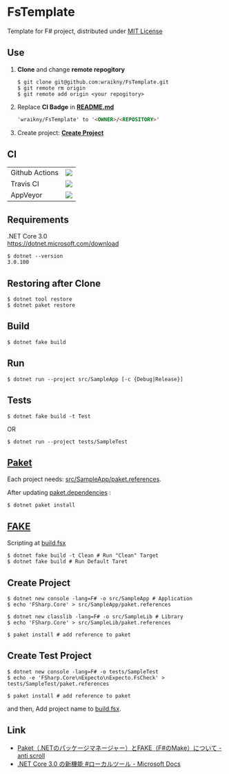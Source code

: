 # FsTemplate
Template for F# project, distributed under [MIT License](/LICENSE)

## Use
1. **Clone** and change **remote repogitory**
    ```shell
    $ git clone git@github.com:wraikny/FsTemplate.git
    $ git remote rm origin
    $ git remote add origin <your repogitory>
    ```

2. Replace **CI Badge** in **[README.md](/README.md)**
    ```md
    'wraikny/FsTemplate' to '<OWNER>/<REPOSITORY>'
   ```

3. Create project: **[Create Project](#Create-Project)**

## CI
|||
---|---
|Github Actions|[![](https://github.com/wraikny/FsTemplate/workflows/CI/badge.svg)](https://github.com/wraikny/FsTemplate/actions?workflow=CI)|
|Travis CI|[![](https://travis-ci.org/wraikny/FsTemplate.svg?branch=master)](https://travis-ci.org/wraikny/FsTemplate)|
|AppVeyor|[![](https://ci.appveyor.com/api/projects/status/5vtyb8v9twdpteb6?svg=true)](https://ci.appveyor.com/project/wraikny/FsTemplate)|

## Requirements
.NET Core 3.0  
https://dotnet.microsoft.com/download  

```shell
$ dotnet --version
3.0.100
```

## Restoring after Clone
```shell
$ dotnet tool restore
$ dotnet paket restore
```

## Build
```shell
$ dotnet fake build
```

## Run
```shell
$ dotnet run --project src/SampleApp [-c {Debug|Release}]
```

## Tests
```shell
$ dotnet fake build -t Test
```
OR
```
$ dotnet run --project tests/SampleTest
```

## [Paket](https://fsprojects.github.io/Paket/index.html)  
Each project needs: [src/SampleApp/paket.references](/src/SampleApp/paket.references).

After updating [paket.dependencies](/paket.dependencies) :
```shell
$ dotnet paket install
```

## [FAKE](https://fake.build/)  
Scripting at [build.fsx](/build.fsx)  

```shell
$ dotnet fake build -t Clean # Run "Clean" Target
$ dotnet fake build # Run Default Taret
```

## Create Project
```shell
$ dotnet new console -lang=F# -o src/SampleApp # Application
$ echo 'FSharp.Core' > src/SampleApp/paket.references

$ dotnet new classlib -lang=F# -o src/SampleLib # Library
$ echo 'FSharp.Core' > src/SampleLib/paket.references

$ paket install # add reference to paket
```

## Create Test Project
```shell
$ dotnet new console -lang=F# -o tests/SampleTest
$ echo -e 'FSharp.Core\nExpecto\nExpecto.FsCheck' > tests/SampleTest/paket.references

$ paket install # add reference to paket
```
and then, Add project name to [build.fsx](/build.fsx).

## Link
- [Paket（.NETのパッケージマネージャー）とFAKE（F#のMake）について - anti scroll](https://tategakibunko.hatenablog.com/entry/2019/07/09/123655)
- [.NET Core 3.0 の新機能 #ローカルツール - Microsoft Docs](https://docs.microsoft.com/ja-jp/dotnet/core/whats-new/dotnet-core-3-0#local-tools)
